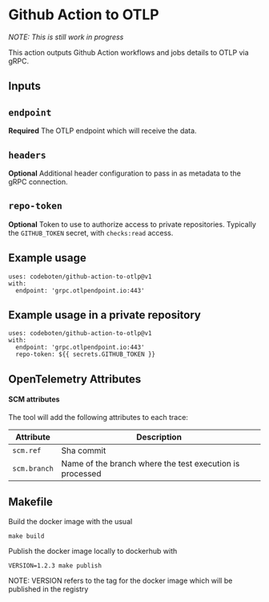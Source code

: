# Github Action to OTLP

*NOTE: This is still work in progress*

This action outputs Github Action workflows and jobs details to OTLP via gRPC.

## Inputs

## `endpoint`

**Required** The OTLP endpoint which will receive the data.

## `headers`

**Optional** Additional header configuration to pass in as metadata to the gRPC connection.

## `repo-token`

**Optional** Token to use to authorize access to private repositories. Typically the `GITHUB_TOKEN` secret, with `checks:read` access.

## Example usage

```
uses: codeboten/github-action-to-otlp@v1
with:
  endpoint: 'grpc.otlpendpoint.io:443'
```

## Example usage in a private repository

```
uses: codeboten/github-action-to-otlp@v1
with:
  endpoint: 'grpc.otlpendpoint.io:443'
  repo-token: ${{ secrets.GITHUB_TOKEN }}
```

## OpenTelemetry Attributes

#### SCM attributes

The tool will add the following attributes to each trace:

| Attribute | Description |
| --------- | ----------- |
| `scm.ref` | Sha commit |
| `scm.branch` | Name of the branch where the test execution is processed |

## Makefile

Build the docker image with the usual

    make build

Publish the docker image locally to dockerhub with

    VERSION=1.2.3 make publish

NOTE: VERSION refers to the tag for the docker image which will be published in the registry
